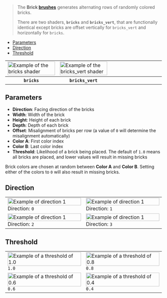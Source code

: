 > The **Brick [brushes](Brush-Shaders)** generates alternating rows of randomly colored bricks.
> 
> There are two shaders, **`bricks`** and **`bricks_vert`**, that are functionally identical except bricks are offset vertically for `bricks_vert` and horizontally for `bricks`.

- [Parameters](#parameters)
- [Direction](#direction)
- [Threshold](#threshold)

<table>
    <tr>
        <td width="33%">
            <img width="100%" src="https://s3.amazonaws.com/misc.lachlanmcdonald.com/magicavoxel-shaders/3cf75dcc-5b1c-465b-81fc-8b4526c4363a/bricks_horz.png" alt="Example of the bricks shader">
        </td>
        <td width="33%">
            <img width="100%" src="https://s3.amazonaws.com/misc.lachlanmcdonald.com/magicavoxel-shaders/3cf75dcc-5b1c-465b-81fc-8b4526c4363a/bricks_vert.png" alt="Example of the bricks_vert shader">
        </td>
        <td width="33%"></td>
    </tr>
        <th width="33%"><code>bricks</code></th>
        <th width="33%"><code>bricks_vert</code></th>
        <th width="33%"></th>
    <tr>
</table>

## Parameters

- **Direction**: Facing direction of the bricks
- **Width**: Width of the brick
- **Height**: Height of each brick
- **Depth**: Depth of each brick
- **Offset**: Misalignment of bricks per row (a value of `0` will determine the misalignment automatically)
- **Color A**: First color index
- **Color B**: Last color index
- **Threshold**: Likelihood of a brick being placed. The default of `1.0` means all bricks are placed, and lower values will result in missing bricks

Brick colors are chosen at random between __Color A__ and __Color B__. Setting either of the colors to `0` will also result in missing bricks.

## Direction

<table>
    <tr>
        <td width="50%">
        <img width="100%" src="https://s3.amazonaws.com/misc.lachlanmcdonald.com/magicavoxel-shaders/3cf75dcc-5b1c-465b-81fc-8b4526c4363a/bricks_direction_0.png" alt="Example of direction 1">
        Direction: <code>0</code>
        </td>
        <td width="50%">
        <img width="100%" src="https://s3.amazonaws.com/misc.lachlanmcdonald.com/magicavoxel-shaders/3cf75dcc-5b1c-465b-81fc-8b4526c4363a/bricks_direction_1.png" alt="Example of direction 1">
        Direction: <code>1</code>
        </td>
    </tr>
    <tr>
        <td width="50%">
        <img width="100%" src="https://s3.amazonaws.com/misc.lachlanmcdonald.com/magicavoxel-shaders/3cf75dcc-5b1c-465b-81fc-8b4526c4363a/bricks_direction_2.png" alt="Example of direction 1">
        Direction: <code>2</code>
        </td>
        <td width="50%">
        <img width="100%" src="https://s3.amazonaws.com/misc.lachlanmcdonald.com/magicavoxel-shaders/3cf75dcc-5b1c-465b-81fc-8b4526c4363a/bricks_direction_3.png" alt="Example of direction 1">
        Direction: <code>3</code>
        </td>
    </tr>
</table>

## Threshold

<table>
    <tr>
        <td width="50%">
            <img width="100%" src="https://s3.amazonaws.com/misc.lachlanmcdonald.com/magicavoxel-shaders/3cf75dcc-5b1c-465b-81fc-8b4526c4363a/bricks_threshold_10.png" alt="Example of a threshold of 1.0">
            <code>1.0</code>
        </td>
        <td width="50%">
            <img width="100%" src="https://s3.amazonaws.com/misc.lachlanmcdonald.com/magicavoxel-shaders/3cf75dcc-5b1c-465b-81fc-8b4526c4363a/bricks_threshold_08.png" alt="Example of a threshold of 0.8">
            <code>0.8</code>
        </td>
    </tr>
    <tr>
        <td width="50%">
            <img width="100%" src="https://s3.amazonaws.com/misc.lachlanmcdonald.com/magicavoxel-shaders/3cf75dcc-5b1c-465b-81fc-8b4526c4363a/bricks_threshold_06.png" alt="Example of a threshold of 0.6">
            <code>0.6</code>
        </td>
        <td width="50%">
            <img width="100%" src="https://s3.amazonaws.com/misc.lachlanmcdonald.com/magicavoxel-shaders/3cf75dcc-5b1c-465b-81fc-8b4526c4363a/bricks_threshold_04.png" alt="Example of a threshold of 0.4">
            <code>0.4</code>
        </td>
    </tr>
</table>
